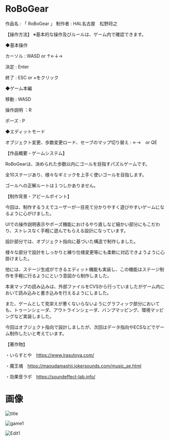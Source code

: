 # RoBoGear

作品名 : 「 RoBoGear 」
制作者 : HAL名古屋　松野将之

【操作方法】
※基本的な操作及びルールは、ゲーム内で確認できます。

◆基本操作

カーソル : WASD or ↑←↓→

決定 : Enter

終了 : ESC or ×をクリック

◆ゲーム本編

移動 : WASD

操作説明 ：R

ポーズ : P

◆エディットモード

オブジェクト変更、歩数変更ロード、セーブのマップ切り替え : ←→　or QE


【作品概要・ゲームシステム】

RoBoGearは、決められた歩数以内にゴールを目指すパズルゲームです。

全10ステージあり、様々なギミックを上手く使いゴールを目指します。

ゴールへの正解ルートは１つしかありません。

【制作背景・アピールポイント】

今回は、制作するうえでユーザーが一目見て分かりやすく遊びやすいゲームになるように心がけました。

UIでの操作説明表示やポーズ機能におけるやり直しなど細かい部分にもこだわり、ストレスなく手軽に遊んでもらえる設計になっています。

設計部分では、オブジェクト指向に基づいた構造で制作しました。

様々な部分で設計をしっかりと練り仕様変更等にも柔軟に対応できようように心掛けました。

他には、ステージ生成ができるエディット機能も実装し、この機能はステージ制作を手軽に行るようにという意図から制作しました。

本来マップの読み込みは、外部ファイルをCVSから行っていましたがゲーム内において読み込みと書き込みを行えるようにしました。

また、ゲームとして見栄えが悪くないらないようにグラフィック部分においても、トゥーンシェーダ、アウトラインシェーダ、バンプマッピング、環境マッピングなど実装しました。

今回はオブジェクト指向で設計しましたが、次回はデータ指向やECSなどでゲーム制作したいと考えています。

【著作物】

・いらすとや　https://www.irasutoya.com/

・魔王魂　https://maoudamashii.jokersounds.com/music_se.html

・効果音ラボ　https://soundeffect-lab.info/

# 画像

![title](https://user-images.githubusercontent.com/95344747/153701751-5a5c95fd-6f39-4caf-bd76-ef91b39da794.png)

![game1](https://user-images.githubusercontent.com/95344747/153701762-8410add6-6c85-44e8-bfae-01779de18960.png)

![Edit1](https://user-images.githubusercontent.com/95344747/153701765-679ad0ef-d50f-4316-b0a6-9e731d39da32.png)
